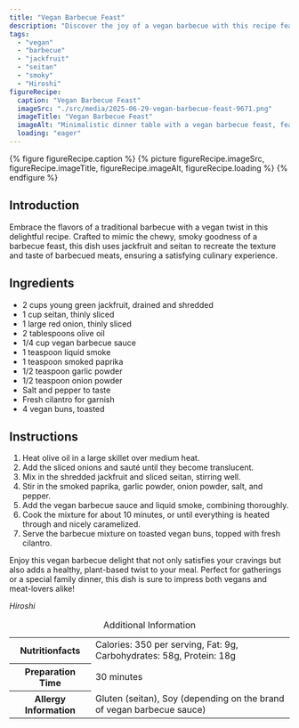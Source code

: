 ```yaml
---
title: "Vegan Barbecue Feast"
description: "Discover the joy of a vegan barbecue with this recipe featuring jackfruit and seitan, designed to mimic the chewy texture and smoky flavors of a traditional barbecue feast."
tags:
  - "vegan"
  - "barbecue"
  - "jackfruit"
  - "seitan"
  - "smoky"
  - "Hiroshi"
figureRecipe: 
  caption: "Vegan Barbecue Feast"
  imageSrc: "./src/media/2025-06-29-vegan-barbecue-feast-9671.png"
  imageTitle: "Vegan Barbecue Feast"
  imageAlt: "Minimalistic dinner table with a vegan barbecue feast, featuring caramelized jackfruit and seitan on vegan buns, garnished with fresh cilantro and red onions."
  loading: "eager"
---
```


{% figure figureRecipe.caption %}
{% picture figureRecipe.imageSrc, figureRecipe.imageTitle, figureRecipe.imageAlt, figureRecipe.loading %}
{% endfigure %}

## Introduction

Embrace the flavors of a traditional barbecue with a vegan twist in this delightful recipe. Crafted to mimic the chewy, smoky goodness of a barbecue feast, this dish uses jackfruit and seitan to recreate the texture and taste of barbecued meats, ensuring a satisfying culinary experience.

## Ingredients

- 2 cups young green jackfruit, drained and shredded
- 1 cup seitan, thinly sliced
- 1 large red onion, thinly sliced
- 2 tablespoons olive oil
- 1/4 cup vegan barbecue sauce
- 1 teaspoon liquid smoke
- 1 teaspoon smoked paprika
- 1/2 teaspoon garlic powder
- 1/2 teaspoon onion powder
- Salt and pepper to taste
- Fresh cilantro for garnish
- 4 vegan buns, toasted

## Instructions

1. Heat olive oil in a large skillet over medium heat.
2. Add the sliced onions and sauté until they become translucent.
3. Mix in the shredded jackfruit and sliced seitan, stirring well.
4. Stir in the smoked paprika, garlic powder, onion powder, salt, and pepper.
5. Add the vegan barbecue sauce and liquid smoke, combining thoroughly.
6. Cook the mixture for about 10 minutes, or until everything is heated through and nicely caramelized.
7. Serve the barbecue mixture on toasted vegan buns, topped with fresh cilantro.

Enjoy this vegan barbecue delight that not only satisfies your cravings but also adds a healthy, plant-based twist to your meal. Perfect for gatherings or a special family dinner, this dish is sure to impress both vegans and meat-lovers alike!

*Hiroshi*

<table><caption class='sr-only'>Additional Information</caption><tr><th>Nutritionfacts</th><td>Calories: 350 per serving, Fat: 9g, Carbohydrates: 58g, Protein: 18g&nbsp;</td></tr><tr><th>Preparation Time</th><td>30 minutes&nbsp;</td></tr><tr><th>Allergy Information</th><td>Gluten (seitan), Soy (depending on the brand of vegan barbecue sauce)&nbsp;</td></tr></table>

